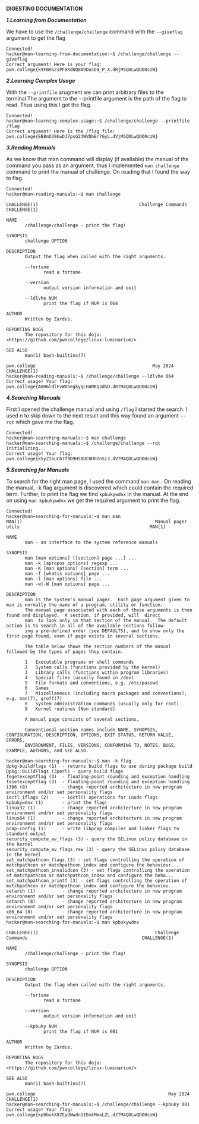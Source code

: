 **DIGESTING DOCUMENTATION**

***1.Learning from Documentation***

We have to use the ```/challenge/challenge``` command with the ```--giveflag``` argument to get the flag
```
Connected!
hacker@man~learning-from-documentation:~$ /challenge/challenge --giveflag
Correct argument! Here is your flag:
pwn.college{k9FBHS2sPF8Kd0Q8A9DusD4_P_X.dRjM5QDLwQDO0czW}
```

***2.Learning Complex Usage***

With the ```--printfile``` arugment we can print arbitrary files to the terminal.The argument to the --printfile argument is the path of the flag to read. Thus using this I got the flag. 

```
Connected!
hacker@man~learning-complex-usage:~$ /challenge/challenge --printfile /flag
Correct argument! Here is the /flag file:
pwn.college{EB8mD29kwDJ7psG23WVDbEr7GyL.dVjM5QDLwQDO0czW}
```

***3.Reading Manuals***

As we know that man command will display (if available) the manual of the command you pass as an argument, thus I implemented ```man challenge``` command to print the manual of challenge. On reading that I found the way to flag.

```
Connected!
hacker@man~reading-manuals:~$ man challenge

CHALLENGE(1)                                      Challenge Commands                                     CHALLENGE(1)

NAME
       /challenge/challenge - print the flag!

SYNOPSIS
       challenge OPTION

DESCRIPTION
       Output the flag when called with the right arguments.

       --fortune
              read a fortune

       --version
              output version information and exit

       --ldlvhe NUM
              print the flag if NUM is 064

AUTHOR
       Written by Zardus.

REPORTING BUGS
       The repository for this dojo: <https://github.com/pwncollege/linux-luminarium/>

SEE ALSO
       man(1) bash-builtins(7)

pwn.college                                            May 2024                                          CHALLENGE(1)
hacker@man~reading-manuals:~$ /challenge/challenge --ldlvhe 064
Correct usage! Your flag: pwn.college{A0H6ldlFvWXhegkyqLH4MKQJdSO.dRTM4QDLwQDO0czW}
```

***4.Searching Manuals***

First I opened the challenge manual and using ```/flag``` I started the search. I used n to skip down to the next result and this way found an argument ```--rqt``` which gave me the flag.

```
Connected!
hacker@man~searching-manuals:~$ man challenge
hacker@man~searching-manuals:~$ /challenge/challenge --rqt
Initializing...
Correct usage! Your flag: pwn.college{k5yZIeuCb7f9D9H50UCOHhTn5i3.dVTM4QDLwQDO0czW}
```

***5.Searching for Manuals***

To search for the right man page, I used the command ```man man``` . On reading the manual, -k flag argument is discovered which could contain the required term. Further, to print the flag we find ```kpbukywdnx``` in the manual. At the end on using ```man kpbukywdnx``` we get the required argument to print the flag.

```
Connected!
hacker@man~searching-for-manuals:~$ man man
MAN(1)                                                  Manual pager utils                                                 MAN(1)

NAME
       man - an interface to the system reference manuals

SYNOPSIS
       man [man options] [[section] page ...] ...
       man -k [apropos options] regexp ...
       man -K [man options] [section] term ...
       man -f [whatis options] page ...
       man -l [man options] file ...
       man -w|-W [man options] page ...

DESCRIPTION
       man is the system's manual pager.  Each page argument given to man is normally the name of a program, utility or function.
       The manual page associated with each of these arguments is then found and displayed.  A section, if provided, will  direct
       man  to look only in that section of the manual.  The default action is to search in all of the available sections follow‐
       ing a pre-defined order (see DEFAULTS), and to show only the first page found, even if page exists in several sections.

       The table below shows the section numbers of the manual followed by the types of pages they contain.

       1   Executable programs or shell commands
       2   System calls (functions provided by the kernel)
       3   Library calls (functions within program libraries)
       4   Special files (usually found in /dev)
       5   File formats and conventions, e.g. /etc/passwd
       6   Games
       7   Miscellaneous (including macro packages and conventions), e.g. man(7), groff(7)
       8   System administration commands (usually only for root)
       9   Kernel routines [Non standard]

       A manual page consists of several sections.

       Conventional section names include NAME, SYNOPSIS, CONFIGURATION, DESCRIPTION, OPTIONS, EXIT STATUS, RETURN VALUE, ERRORS,
       ENVIRONMENT, FILES, VERSIONS, CONFORMING TO, NOTES, BUGS, EXAMPLE, AUTHORS, and SEE ALSO.

hacker@man~searching-for-manuals:~$ man -k flag
dpkg-buildflags (1)  - returns build flags to use during package build
Dpkg::BuildFlags (3perl) - query build flags
fegetexceptflag (3)  - floating-point rounding and exception handling
fesetexceptflag (3)  - floating-point rounding and exception handling
i386 (8)             - change reported architecture in new program environment and/or set personality flags
ioctl_iflags (2)     - ioctl() operations for inode flags
kpbukywdnx (1)       - print the flag!
linux32 (1)          - change reported architecture in new program environment and/or set personality flags
linux64 (1)          - change reported architecture in new program environment and/or set personality flags
pcap-config (1)      - write libpcap compiler and linker flags to standard output
security_compute_av_flags (3) - query the SELinux policy database in the kernel
security_compute_av_flags_raw (3) - query the SELinux policy database in the kernel
set_matchpathcon_flags (3) - set flags controlling the operation of matchpathcon or matchpathcon_index and configure the behaviour...
set_matchpathcon_invalidcon (3) - set flags controlling the operation of matchpathcon or matchpathcon_index and configure the beha...
set_matchpathcon_printf (3) - set flags controlling the operation of matchpathcon or matchpathcon_index and configure the behaviou...
setarch (1)          - change reported architecture in new program environment and/or set personality flags
setarch (8)          - change reported architecture in new program environment and/or set personality flags
x86_64 (8)           - change reported architecture in new program environment and/or set personality flags
hacker@man~searching-for-manuals:~$ man kpbukywdnx

CHALLENGE(1)                                            Challenge Commands                                           CHALLENGE(1)

NAME
       /challenge/challenge - print the flag!

SYNOPSIS
       challenge OPTION

DESCRIPTION
       Output the flag when called with the right arguments.

       --fortune
              read a fortune

       --version
              output version information and exit

       --kpbuky NUM
              print the flag if NUM is 081

AUTHOR
       Written by Zardus.

REPORTING BUGS
       The repository for this dojo: <https://github.com/pwncollege/linux-luminarium/>

SEE ALSO
       man(1) bash-builtins(7)

pwn.college                                                  May 2024                                                CHALLENGE(1)
hacker@man~searching-for-manuals:~$ /challenge/challenge --kpbuky 081
Correct usage! Your flag: pwn.college{kp0bukX8ZEyUNwdn11BxkMmaLZL.dZTM4QDLwQDO0czW}
```
